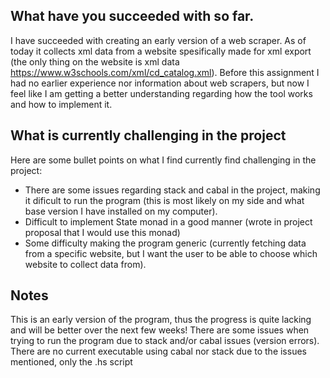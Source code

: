 ## What have you succeeded with so far.
I have succeeded with creating an early version of a web scraper. As of today it collects xml data from a website spesifically made for xml export (the only thing on the website is xml data https://www.w3schools.com/xml/cd_catalog.xml). Before this assignment I had no earlier experience nor information about web scrapers, but now I feel like I am getting a better understanding regarding how the tool works and how to implement it.

## What is currently challenging in the project
Here are some bullet points on what I find currently find challenging in the project:
- There are some issues regarding stack and cabal in the project, making it dificult to run the program (this is most likely on my side and what base version I have installed on my computer).
- Difficult to implement State monad in a good manner (wrote in project proposal that I would use this monad)
- Some difficulty making the program generic (currently fetching data from a specific website, but I want the user to be able to choose which website to collect data from).

## Notes
This is an early version of the program, thus the progress is quite lacking and will be better over the next few weeks!
There are some issues when trying to run the program due to stack and/or cabal issues (version errors).
There are no current executable using cabal nor stack due to the issues mentioned, only the .hs script